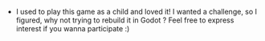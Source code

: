 * I used to play this game as a child and loved it! I wanted a challenge, so I figured, why not trying to rebuild it in Godot ? Feel free to express interest if you wanna participate :)

